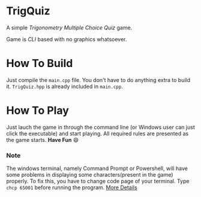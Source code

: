 # TrigQuiz
A simple *Trigonometry Multiple Choice Quiz* game.

Game is _CLI_ based with no graphics whatsoever.

# How To Build
Just compile the ``main.cpp`` file. You don't have to do anything extra to build it. ``TrigQuiz.hpp`` is already included in ``main.cpp``.

# How To Play
Just lauch the game in through the command line (or Windows user can just click the executable) and start playing.
All required rules are presented as the game starts.
**Have Fun** 😄
### Note
The windows terminal, namely Command Prompt or Powershell, will have some problems in displaying some characters(present in the game) properly.
To fix this, you have to change code page of your terminal. Type ``chcp 65001`` before running the program. [More Details](https://stackoverflow.com/questions/57131654/using-utf-8-encoding-chcp-65001-in-command-prompt-windows-powershell-window)
